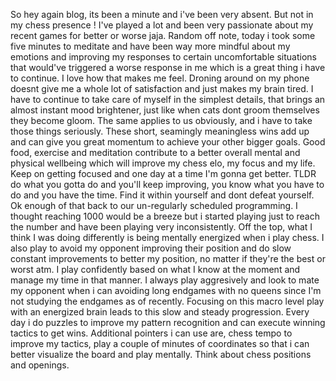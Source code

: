 So hey again blog, its been a minute and i've been very absent. But not in my chess presence ! I've played a lot and been very passionate about my recent games for better or worse jaja. Random off note, today i took some five minutes to meditate and have been way more mindful about my emotions and improving my responses to certain uncomfortable situations that would've triggered a worse response in me which is a great thing i have to continue. I love how that makes me feel. Droning around on my phone doesnt give me a whole lot of satisfaction and just makes my brain tired. I have to continue to take care of myself in the simplest details, that brings an almost instant mood brightener, just like when cats dont groom themselves they become gloom. The same applies to us obviously, and i have to take those things seriously. These short, seamingly meaningless wins add up and can give you great momentum to achieve your other bigger goals. Good food, exercise and meditation contribute to a better overall mental and physical wellbeing which will improve my chess elo, my focus and my life. Keep on getting focused and one day at a time I'm gonna get better. TLDR do what you gotta do and you'll keep improving, you know what you have to do and you have the time. Find it within yourself and dont defeat yourself. Ok enough of that back to our un-regularly scheduled programming. I thought reaching 1000 would be a breeze but i started playing just to reach the number and have been playing very inconsistently. Off the top, what I think I was doing differently is being mentally energized when i play chess. I also play to avoid my opponent improving their position and do slow constant improvements to better my position, no matter if they're the best or worst atm. I play confidently based on what I know at the moment and manage my time in that manner. I always play aggresively and look to mate my opponent when i can avoiding long endgames with no queens since I'm not studying the endgames as of recently. Focusing on this macro level play with an energized brain leads to this slow and steady progression. Every day i do puzzles to improve my pattern recognition and can execute winning tactics to get wins. Additional pointers i can use are, chess tempo to improve my tactics, play a couple of minutes of coordinates so that i can better visualize the board and play mentally. Think about chess positions and openings. 